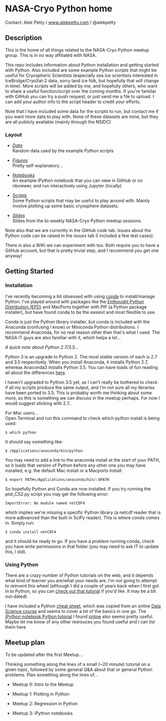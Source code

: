 # NASA-Cryo Python home

Contact: Alek Petty / www.alekpetty.com / @alekpetty

## Description

This is the home of all things related to the NASA-Cryo Python meetup group. This is in no way affiliated with NASA.

This repo includes information about Python installation and getting started with Python. Also included are some example Python scripts that might be useful for Cryospheric Scientists (especially sea ice scientists interested in IceBridge/CryoSat-2 data, sorry land ice folk, but hopefully that will change in time). 
More scripts will be added by me, and hopefully others, who want to share a useful function/script over the coming months. If you're familiar with GitHub you can try a push request, or just send me a file to upload. I can add your author info to the script header to credit your efforts.

Note that I have included some data for the scripts to run, but contact me if you want more data to play with. None of these datasets are mine, but they are all publicly available (mainly through the NSIDC)

### Layout

* *[Data](Data)*  
Random data used by the example Python scripts

* *[Figures](Figures)*   
Pretty self-explanatory...

* *[Notebooks](Notebooks)*   
An example iPython notebook that you can view in GitHub or on nbviewer, and run interactively using Jupyter (locally)

* *[Scripts](Scripts)*   
Some Python scripts that may be useful to play around with. Mainly involve plotting up some basic cryosphere datasets.

* *[Slides](Slides)*    
Slides from the bi-weekly NASA-Cryo Python meetup sessions.

Note also that we are currently in the GitHub *code* tab. Issues about the Python code can be raised in the *issues* tab (I included a few test cases).   

There is also a WiKi we can experiment with too. Both require you to have a GitHub account, but that is pretty trivial step, and I recommend you get one anyway!


## Getting Started

### Installation

I've recently becoming a bit obsessed with using [conda][conda] to install/manage Python. I've played around with packages like the [Enthought Python Distribution (EPD)][EPD] and MacPorts together with PIP (a Python package installer), but have found conda to be the easiest and most flexible to use. 

Conda is just the Python library installer, but conda is included with the Anaconda (confusing I know) or Miniconda Python distributions. I recommend Anaconda, for no real reason other than that's what I used. The NASA IT guys are also familiar with it, which helps a lot...

*A quick note about Python 2.7/3.5...*  

Python 3 is an upgrade to Python 2. The most stable version of each is 2.7 and 3.5 respectively. When you install Anaconda, it installs Python 2.7, whereas Anaconda3 installs Python 3.5. You can have loads of fun reading all about the differences [here][2735].

I haven't upgraded to Python 3.5 yet, as I can't really be bothered to check if all my scripts produce the same output, and I'm not sure all my libraries have been ported to 3.5. This is probably worth me thinking about some more, so this is something we can discuss in the meetup perhaps. For now I would suggest sticking with 2.7..

*For Mac users...*    
Open Terminal and run this command to check which python install is being used:
  
```
$ which python
```

It should say something like:

```
$ /Applications/anaconda/bin/python
```

You may need to add a link to the anaconda install at the start of your PATH, so it loads that version of Python before any other one you may have installed, e.g. the default Mac install or a Macports install:

```
$ export PATH=/Applications/anaconda/bin/:$PATH
```
So hopefully Python and Conda are now installed. If you try running the plot_CS2.py script you may get the following error:

```
ImportError: No module named netCDF4
```

which implies we're missing a specific Python library (a netcdf reader that is more adbvanced than the built in SciPy reader). This is where conda comes in. Simply run: 

```
$ conda install netCDF4
```

and it should be ready to go. If you have a problem running conda, check you have write permissions in that folder (you may need to ask IT to update this, I did).


### Using Python

There are a crazy number of Python tutorials on the web, and it depends what kind of learner you are/what your needs are. I'm not going to attempt to reinvent this wheel (although I did a couple of years back when I first got in to Python, so you can [check out that tutorial][pettytutor] if you'd like. It may be a bit out-dated).

I have included a Python [cheat sheet](cheat_sheet.py), which was copied from an online [Data Science course][cheat] and seems to cover a lot of the basics in one go. The [iPython notebook Python tutorial](Notebooks/3_Python_Basic_Concepts.ipynb) I found [online][ipynb] also seems pretty useful. Maybe let me know of any other resrouces you found useful and I can list them here

[pettytutor]:<https://alekpetty.wordpress.com/2014/03/13/using-python/>
[ipynb]:<https://github.com/gumption/Python_for_Data_Science>
[cheat]:<https://github.com/justmarkham/python-reference>
[2735]:<https://wiki.python.org/moin/Python2orPython3>  
[EPD]: <https://www.enthought.com/products/epd/>
[conda]:<http://conda.pydata.org/docs/intro.html>
[git-repo-url]: <https://github.com/akpetty/cryoscripts.git>


## Meetup plan

To be updated after the first Meetup...

Thinking something along the lines of a small (~20 minute) tutorial on a given topic, followed by some general Q&A about that or general Python problems. Plan something along the lines of... 

* Meetup 0: Intro to the Meetup

* Meetup 1: Plotting in Python

* Meetup 2: Regression in Python

* Meetup 3: iPython notebooks



